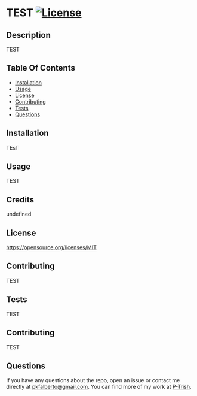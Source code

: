# TEST [![License](https://img.shields.io/badge/license-MIT-blue.svg)](https://opensource.org/licenses/MIT)
  
## Description
TEST

## Table Of Contents
- [Installation](#installation)
- [Usage](#usage)
- [License](#license)
- [Contributing](contributing)
- [Tests](#tests)
- [Questions](#questions)

## Installation
TEsT

## Usage
TEST

## Credits
undefined

## License
https://opensource.org/licenses/MIT

## Contributing
TEST

## Tests
TEST

## Contributing
TEST


## Questions

If you have any questions about the repo, open an issue or contact me directly at pkfalberto@gmail.com. You can find more of my work at [P-Trish](https://github.com/P-Trish/).
  
